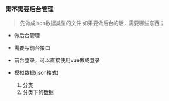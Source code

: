 
### 需不需要后台管理

>先做成json数据类型的文件
>如果要做后台的话，需要哪些东西；

- 做后台管理
- 需要写前台接口




- 前台登录，可以直接使用vue做成登录

- 模拟数据(json格式)
	1. 分类
	2. 分类下的数据